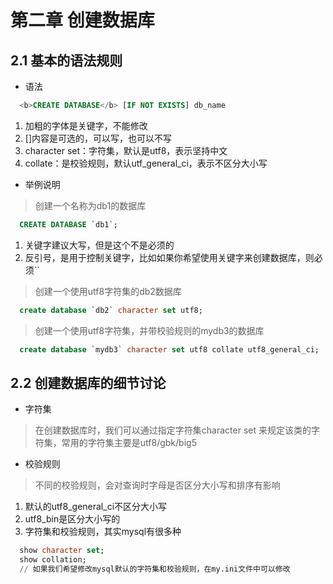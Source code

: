 # 第二章 创建数据库
## 2.1 基本的语法规则
+ 语法
```sql
  <b>CREATE DATABASE</b> [IF NOT EXISTS] db_name
```
1. 加粗的字体是关键字，不能修改
2. []内容是可选的，可以写，也可以不写
3. character set：字符集，默认是utf8，表示坚持中文
4. collate：是校验规则，默认utf_general_ci，表示不区分大小写
+ 举例说明
> 创建一个名称为db1的数据库
```sql
  CREATE DATABASE `db1`;
```
1. 关键字建议大写，但是这个不是必须的
2. 反引号，是用于控制关键字，比如如果你希望使用关键字来创建数据库，则必须``
> 创建一个使用utf8字符集的db2数据库
```sql
  create database `db2` character set utf8;
```
> 创建一个使用utf8字符集，并带校验规则的mydb3的数据库
```sql
  create database `mydb3` character set utf8 collate utf8_general_ci;
```
## 2.2 创建数据库的细节讨论
+ 字符集
> 在创建数据库时，我们可以通过指定字符集character set 来规定该类的字符集，常用的字符集主要是utf8/gbk/big5
+ 校验规则
> 不同的校验规则，会对查询时字母是否区分大小写和排序有影响
1. 默认的utf8_general_ci不区分大小写
2. utf8_bin是区分大小写的
3. 字符集和校验规则，其实mysql有很多种
```sql
  show character set;
  show collation;
  // 如果我们希望修改mysql默认的字符集和校验规则，在my.ini文件中可以修改
```
